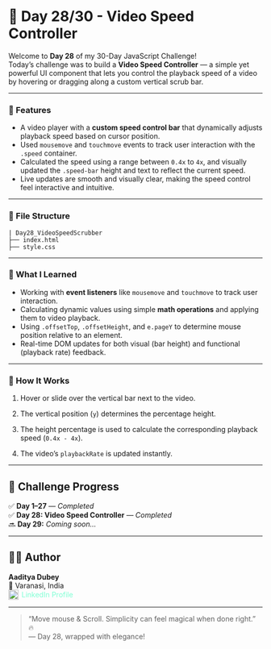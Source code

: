 # 🎥 Day 28/30 - Video Speed Controller

Welcome to **Day 28** of my 30-Day JavaScript Challenge!  
Today’s challenge was to build a **Video Speed Controller** — a simple yet powerful UI component that lets you control the playback speed of a video by hovering or dragging along a custom vertical scrub bar.

---

### 🌟 Features

- A video player with a **custom speed control bar** that dynamically adjusts playback speed based on cursor position.
- Used `mousemove` and `touchmove` events to track user interaction with the `.speed` container.
- Calculated the speed using a range between `0.4x` to `4x`, and visually updated the `.speed-bar` height and text to reflect the current speed.
- Live updates are smooth and visually clear, making the speed control feel interactive and intuitive.

---

### 📁 File Structure
```
| Day28_VideoSpeedScrubber
├── index.html
├── style.css
```

---

### 🧠 What I Learned

- Working with **event listeners** like `mousemove` and `touchmove` to track user interaction.
- Calculating dynamic values using simple **math operations** and applying them to video playback.
- Using `.offsetTop`, `.offsetHeight`, and `e.pageY` to determine mouse position relative to an element.
- Real-time DOM updates for both visual (bar height) and functional (playback rate) feedback.

---

### 🧪 How It Works

1. Hover or slide over the vertical bar next to the video.  

2. The vertical position (`y`) determines the percentage height.  

3. The height percentage is used to calculate the corresponding playback speed (`0.4x - 4x`).

4. The video’s `playbackRate` is updated instantly.  

---

## 📅 Challenge Progress

✅ **Day 1–27** — _Completed_  
✅ **Day 28: Video Speed Controller** — _Completed_  
🔜 **Day 29:** _Coming soon…_  

---

## 👨‍💻 Author

**Aaditya Dubey**  
📍 Varanasi, India  
<a href="https://linkedin.com/in/aadityadubey" target="_blank" style="display: inline-flex; align-items: center; gap: 6px; text-decoration: none; color: inherit; color: aquamarine;">
  <img src="https://img.icons8.com/?size=100&id=13930&format=png&color=000000" alt="LinkedIn Icon" style="width: 20px; height: 20px;" />
  LinkedIn Profile
</a>

---

> “Move mouse & Scroll. Simplicity can feel magical when done right.” 🔥  
> — Day 28, wrapped with elegance!
